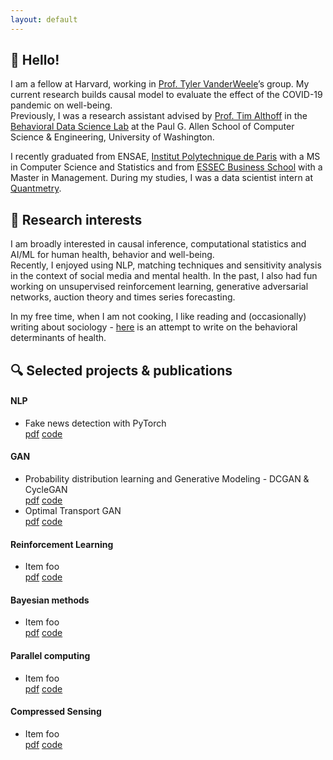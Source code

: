 ```yaml
---
layout: default
---
```


## 👋 Hello!

I am a fellow at Harvard, working in [Prof. Tyler VanderWeele](https://www.hsph.harvard.edu/tyler-vanderweele/)’s group. My current research builds causal model to evaluate the effect of the COVID-19 pandemic on well-being.    
Previously, I was a research assistant advised by [Prof. Tim Althoff](http://timalthoff.de/) in the [Behavioral Data Science Lab](https://behavioral-data.github.io/) at the Paul G. Allen School of Computer Science & Engineering, University of Washington.      

I recently graduated from ENSAE, [Institut Polytechnique de Paris](https://www.ip-paris.fr/en) with a MS in Computer Science and Statistics and from [ESSEC Business School](https://www.essec.edu/en/) with a Master in Management. During my studies, I was a data scientist intern at [Quantmetry](https://www.quantmetry.com/).

## 👀 Research interests

I am broadly interested in causal inference, computational statistics and AI/ML for human health, behavior and well-being.   
Recently, I enjoyed using NLP, matching techniques and sensitivity analysis in the context of social media and mental health. In the past, I also had fun working on unsupervised reinforcement learning, generative adversarial networks, auction theory and times series forecasting.

In my free time, when I am not cooking, I like reading and (occasionally) writing about sociology - [here]() is an attempt to write on the behavioral determinants of health.

## 🔍 Selected projects & publications

#### NLP
*   Fake news detection with PyTorch      
    <a href=""><i class="fa fa-file-pdf-o [&#xf1c1;]"></i> pdf</a>   <a href=""><i class="fa fa-github"></i> code</a>

#### GAN 
*   Probability distribution learning and Generative Modeling - DCGAN & CycleGAN            
    <a href=""><i class="fa fa-file-pdf-o [&#xf1c1;]"></i> pdf</a>   <a href=""><i class="fa fa-github"></i> code</a>
*   Optimal Transport GAN           
    <a href=""><i class="fa fa-file-pdf-o [&#xf1c1;]"></i> pdf</a>   <a href=""><i class="fa fa-github"></i> code</a>

#### Reinforcement Learning
*   Item foo       
    <a href=""><i class="fa fa-file-pdf-o [&#xf1c1;]"></i> pdf</a>   <a href=""><i class="fa fa-github"></i> code</a>

#### Bayesian methods
*   Item foo      
    <a href=""><i class="fa fa-file-pdf-o [&#xf1c1;]"></i> pdf</a>   <a href=""><i class="fa fa-github"></i> code</a>

#### Parallel computing
*   Item foo       
    <a href=""><i class="fa fa-file-pdf-o [&#xf1c1;]"></i> pdf</a>   <a href=""><i class="fa fa-github"></i> code</a>

#### Compressed Sensing 
*   Item foo        
    <a href=""><i class="fa fa-file-pdf-o [&#xf1c1;]"></i> pdf</a>   <a href=""><i class="fa fa-github"></i> code</a>

